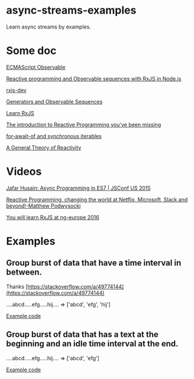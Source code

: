 # async-streams-examples
Learn async streams by examples.

# Some doc

[ECMAScript Observable](https://github.com/tc39/proposal-observable)

[Reactive programming and Observable sequences with RxJS in Node.js](https://medium.freecodecamp.org/rxjs-and-node-8f4e0acebc7c)

[rxjs-dev](https://rxjs-dev.firebaseapp.com/)

[Generators and Observable Sequences](https://github.com/Reactive-Extensions/RxJS/blob/master/doc/gettingstarted/generators.md#generators-and-observable-sequences)

[Learn RxJS](https://www.learnrxjs.io/)

[The introduction to Reactive Programming you've been missing](https://gist.github.com/staltz/868e7e9bc2a7b8c1f754#the-introduction-to-reactive-programming-youve-been-missing)

[for-await-of and synchronous iterables](http://2ality.com/2017/12/for-await-of-sync-iterables.html)

[A General Theory of Reactivity](https://github.com/kriskowal/gtor)

# Videos

[Jafar Husain: Async Programming in ES7 | JSConf US 2015](https://youtu.be/lil4YCCXRYc)

[Reactive Programming, changing the world at Netflix, Microsoft, Slack and beyond!-Matthew Podwysocki](https://youtu.be/yEeDbHvg1vQ)

[You will learn RxJS at ng-europe 2016](https://www.youtube.com/watch?v=uQ1zhJHclvs)

# Examples

## Group burst of data that have a time interval in between.

Thanks [https://stackoverflow.com/a/49774144](https://stackoverflow.com/a/49774144)

....abcd.....efg.....hij.... => ['abcd', 'efg', 'hij']

[Example code](async-streams-examples/test/test.js#L14)

## Group burst of data that has a text at the beginning and an idle time interval at the end.

....abcd.....efg.....hij.... => ['abcd', 'efg']

[Example code](async-streams-examples/test/test.js#L94)
